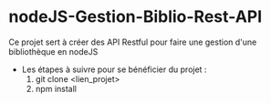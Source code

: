 # nodeJS-Gestion-Biblio-Rest-API
Ce projet sert à créer des API Restful pour faire une gestion d'une bibliothèque en nodeJS 
- Les étapes à suivre pour se bénéficier du projet : 
  1. git clone <lien_projet> 
  2. npm install 
